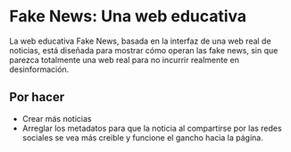 # Fake News: Una web educativa

La web educativa Fake News, basada en la interfaz de una web real de noticias, está diseñada para mostrar cómo operan las fake news, sin que parezca totalmente una web real para no incurrir realmente en desinformación.

## Por hacer

- Crear más noticias
- Arreglar los metadatos para que la noticia al compartirse por las redes sociales se vea más creible y funcione el gancho hacia la página.